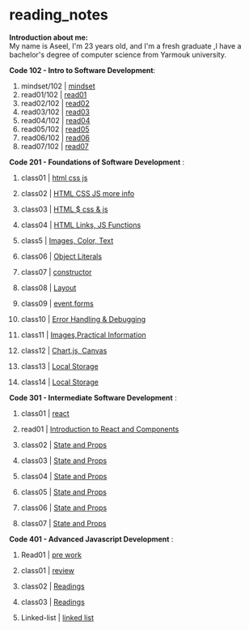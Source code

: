 # reading_notes

**Introduction about me:**  
  My name is Aseel, I'm 23 years old, and I'm a fresh graduate ,I have a bachelor's degree  of computer science from Yarmouk university.

 **Code 102 - Intro to Software Development**:

  1. mindset/102 | [mindset](https://aseelalasaad.github.io/reading_notes/102/mindset)
  2. read01/102 | [read01](https://aseelalasaad.github.io/reading_notes/102/read01)
  3. read02/102 | [read02](https://aseelalasaad.github.io/reading_notes/102/read02)
  4. read03/102 | [read03](https://aseelalasaad.github.io/reading_notes/102/read03)
  5. read04/102 | [read04](https://aseelalasaad.github.io/reading_notes/102/read04)
  6. read05/102 | [read05](https://aseelalasaad.github.io/reading_notes/102/read05)
  7. read06/102 | [read06](https://aseelalasaad.github.io/reading_notes/102/read06)
  8. read07/102 | [read07](https://aseelalasaad.github.io/reading_notes/102/read07)
  

  
**Code 201 - Foundations of Software Development** :

1. class01 | [html css js](https://aseelalasaad.github.io/reading_notes/201/class01)

2. class02 | [HTML CSS JS more info](https://aseelalasaad.github.io/reading_notes/201/class02)

3. class03 | [HTML $ css & js](https://aseelalasaad.github.io/reading_notes/201/class03)

4. class04 | [HTML Links, JS Functions](https://aseelalasaad.github.io/reading_notes/201/class04)

5. class5  | [Images, Color, Text](https://aseelalasaad.github.io/reading_notes/201/class5)

6. class06 | [Object Literals](https://aseelalasaad.github.io/reading_notes/201/class06)

7. class07 | [constructor](https://aseelalasaad.github.io/reading_notes/201/class07)

8. class08 | [Layout](https://aseelalasaad.github.io/reading_notes/201/class08)

9. class09 | [event,forms](https://aseelalasaad.github.io/reading_notes/201/class09)

10. class10 | [Error Handling & Debugging](https://aseelalasaad.github.io/reading_notes/201/class10)

11. class11 | [Images,Practical Information](https://aseelalasaad.github.io/reading_notes/201/class11)

12. class12 | [Chart.js, Canvas](https://aseelalasaad.github.io/reading_notes/201/class12)

13. class13 | [Local Storage](https://aseelalasaad.github.io/reading_notes/201/class13)

13. class14 | [Local Storage](https://aseelalasaad.github.io/reading_notes/201/class14)



**Code 301 - Intermediate Software Development** :

1. class01 | [react](https://aseelalasaad.github.io/reading_notes/301/class01)

2. read01 | [Introduction to React and Components](https://aseelalasaad.github.io/reading_notes/301/read01)

3. class02 | [State and Props](https://aseelalasaad.github.io/reading_notes/301/class02)

4. class03 | [State and Props](https://aseelalasaad.github.io/reading_notes/301/class03)

5. class04 | [State and Props](https://aseelalasaad.github.io/reading_notes/301/class04)

6. class05 | [State and Props](https://aseelalasaad.github.io/reading_notes/301/class05)

7. class06 | [State and Props](https://aseelalasaad.github.io/reading_notes/301/class06)

8. class07 | [State and Props](https://aseelalasaad.github.io/reading_notes/301/class07)


**Code 401 - Advanced Javascript Development** :

1. Read01 | [pre work](https://aseelalasaad.github.io/reading_notes/401/Read01)

2. class01 | [review](https://aseelalasaad.github.io/reading_notes/401/class1)

3. class02 | [Readings](https://aseelalasaad.github.io/reading_notes/401/class02)

4. class03 | [Readings](https://aseelalasaad.github.io/reading_notes/401/class03)

3. Linked-list | [linked list](https://aseelalasaad.github.io/reading_notes/401/Linked-list)

